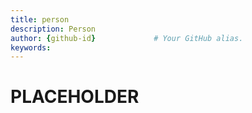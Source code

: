 ```yaml
---
title: person
description: Person
author: {github-id}             # Your GitHub alias.
keywords:
---
```


# PLACEHOLDER
